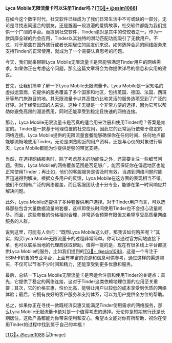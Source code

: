 **Lyca Mobile无限流量卡可以注册Tinder吗？[[TG💪+ @esim1088](https://t.me/s/esim1088)]**

在如今这个数字时代，社交软件已经成为了我们日常生活中不可或缺的一部分。无论是寻找志同道合的朋友，还是邂逅一段浪漫的爱情故事，社交软件都能为我们提供一个广阔的平台。而提到社交软件，Tinder绝对是其中的佼佼者之一。作为一款风靡全球的约会应用，Tinder以其独特的滑动匹配功能吸引了无数用户。不过，对于那些在国外旅行或者长期居住的朋友们来说，如何选择合适的网络服务来支持Tinder的正常使用，就成为了一个需要认真思考的问题。

今天，我们就来聊聊Lyca Mobile无限流量卡是否能够满足Tinder用户的网络需求。如果你正在考虑这个问题，那么这篇文章将会为你提供详尽的信息和实用的建议。

首先，让我们简单了解一下Lyca Mobile无限流量卡。Lyca Mobile是一家知名的虚拟运营商，它提供的服务覆盖了多个国家和地区，包括英国、德国、法国、西班牙等热门旅游目的地。其无限流量卡以其高性价比和灵活的服务选项受到了广泛的好评。对于经常出国的人来说，这种卡无疑是一个非常方便的选择，因为它可以帮助你避免高昂的漫游费用，同时还能享受到稳定且快速的网络连接。

那么，Lyca Mobile无限流量卡是否真的适合用来注册和使用Tinder呢？答案是肯定的。Tinder是一款基于地理位置的社交应用，因此它的正常运行依赖于稳定的网络连接。Lyca Mobile提供的无限流量套餐能够确保你在任何时间、任何地点都能够流畅地使用Tinder。无论是浏览附近的用户资料，还是与心仪的对象进行聊天，Lyca Mobile都能为你提供足够的带宽支持。

当然，在选择网络服务时，除了考虑基本的功能性之外，还需要关注一些细节问题。例如，Lyca Mobile的网络覆盖范围是否足够广，能否保证你在偏远地区也能正常使用Tinder；再比如，他们的客服服务是否及时有效，当遇到网络问题时能否迅速得到解决。根据众多用户的反馈，Lyca Mobile在这方面的表现相当不错。他们不仅拥有广泛的网络覆盖，而且客服团队也十分专业，能够在第一时间响应并解决问题。

此外，Lyca Mobile还提供了多种套餐供用户选择。对于Tinder用户而言，可以选择那些包含大量数据流量的套餐，这样即使长时间使用Tinder也不会担心流量耗尽。而且，这些套餐的价格相对合理，非常适合预算有限但又希望享受高质量网络服务的人群。

说到这里，可能有人会问：“既然Lyca Mobile这么好，那我该如何购买呢？”其实，购买Lyca Mobile无限流量卡的过程非常简单。你可以通过官方网站直接下单，也可以联系当地的代理商获取帮助。值得一提的是，现在有很多线上平台都提供Lyca Mobile的服务，比如我们提到的[TG💪+ @esim1088](https://t.me/s/esim1088)，这是一个专注于ESIM卡销售的专业平台，上面有丰富的资源和信息可供参考。通过这样的渠道购买，不仅可以节省不少时间和精力，还能享受到更多优惠和服务。

最后，总结一下Lyca Mobile无限流量卡是否适合注册和使用Tinder的关键点：首先，它提供了稳定的网络连接，这对于Tinder这类依赖地理位置的应用至关重要；其次，它的价格实惠，性价比高，能够让用户以较低的成本享受到优质的网络体验；最后，它拥有良好的客户服务和支持体系，可以为用户提供全方位的帮助。

总之，如果你正在寻找一款既经济实惠又能满足Tinder使用需求的网络服务，那么Lyca Mobile无限流量卡绝对是一个值得考虑的选择。无论你是短期旅行还是长期居住，这款产品都能为你带来便利和安心。希望本文能对你有所帮助，祝你在使用Tinder的过程中找到属于自己的幸福！

[[TG💪+ @esim1088](https://t.me/s/esim1088) ![Image](https://i.postimg.cc/4NQfJmqS/Snipaste-2025-05-13-00-14-12.png)]